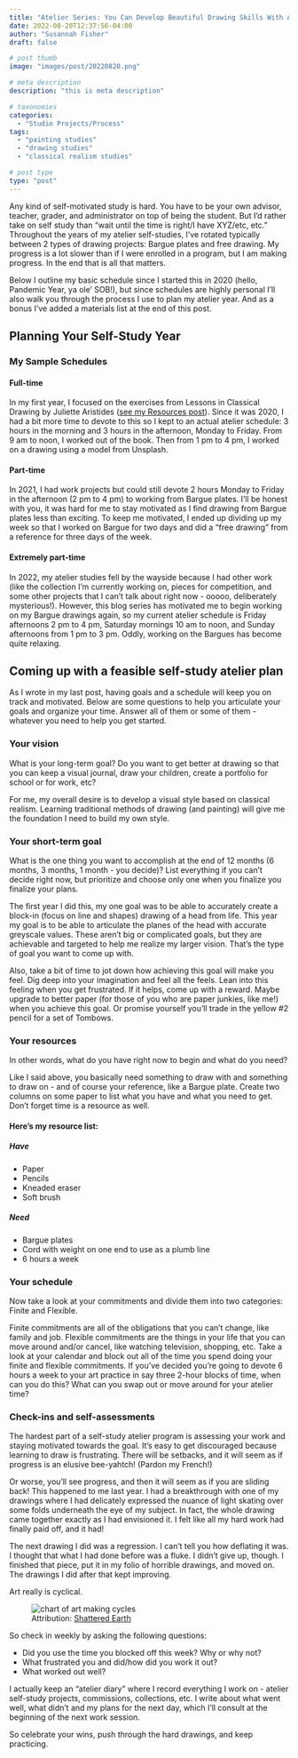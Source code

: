```yaml
---
title: "Atelier Series: You Can Develop Beautiful Drawing Skills With A Self Study Atelier Schedule"
date: 2022-08-20T12:37:56-04:00
author: "Susannah Fisher"
draft: false

# post thumb
image: "images/post/20220820.png"

# meta description
description: "this is meta description"

# taxonomies
categories:
  - "Studio Projects/Process"
tags:
  - "painting studies"
  - "drawing studies"
  - "classical realism studies"

# post type
type: "post"
---
```


Any kind of self-motivated study is hard. You have to be your own advisor, teacher, grader, and administrator on top of being the student. But I’d rather take on self study than “wait until the time is right/I have XYZ/etc, etc.” Throughout the years of my atelier self-studies, I’ve rotated typically between 2 types of drawing projects: Bargue plates and free drawing. My progress is a lot slower than if I were enrolled in a program, but I am making progress. In the end that is all that matters.

Below I outline my basic schedule since I started this in 2020 (hello, Pandemic Year, ya ole’ SOB!), but since schedules are highly personal I’ll also walk you through the process I use to plan my atelier year. And as a bonus I’ve added a materials list at the end of this post.

## Planning Your Self-Study Year
### My Sample Schedules
#### Full-time
In my first year, I focused on the exercises from Lessons in Classical Drawing by Juliette Aristides ([see my Resources post](/blog/learning-list-for-self-taught-artists/)). Since it was 2020, I had a bit more time to devote to this so I kept to an actual atelier schedule: 3 hours in the morning and 3 hours in the afternoon, Monday to Friday. From 9 am to noon, I worked out of the book. Then from 1 pm to 4 pm, I worked on a drawing using a model from Unsplash.

#### Part-time
In 2021, I had work projects but could still devote 2 hours Monday to Friday in the afternoon (2 pm to 4 pm) to working from Bargue plates. I’ll be honest with you, it was hard for me to stay motivated as I find drawing from Bargue plates less than exciting. To keep me motivated, I ended up dividing up my week so that I worked on Bargue for two days and did a “free drawing” from a reference for three days of the week.

#### Extremely part-time
In 2022, my atelier studies fell by the wayside because I had other work (like the collection I’m currently working on, pieces for competition, and some other projects that I can’t talk about right now - ooooo, deliberately mysterious!). However, this blog series has motivated me to begin working on my Bargue drawings again, so my current atelier schedule is Friday afternoons 2 pm to 4 pm, Saturday mornings 10 am to noon, and Sunday afternoons from 1 pm to 3 pm. Oddly, working on the Bargues has become quite relaxing.

## Coming up with a feasible self-study atelier plan
As I wrote in my last post, having goals and a schedule will keep you on track and motivated. Below are some questions to help you articulate your goals and organize your time. Answer all of them or some of them - whatever you need to help you get started.

### Your vision
What is your long-term goal? Do you want to get better at drawing so that you can keep a visual journal, draw your children, create a portfolio for school or for work, etc?

For me, my overall desire is to develop a visual style based on classical realism. Learning traditional methods of drawing (and painting) will give me the foundation I need to build my own style.

### Your short-term goal
What is the one thing you want to accomplish at the end of 12 months (6 months, 3 months, 1 month - you decide)? List everything if you can’t decide right now, but prioritize and choose only one when you finalize you finalize your plans.

The first year I did this, my one goal was to be able to accurately create a block-in (focus on line and shapes) drawing of a head from life. This year my goal is to be able to articulate the planes of the head with accurate greyscale values. These aren’t big or complicated goals, but they are achievable and targeted to help me realize my larger vision. That’s the type of goal you want to come up with.

Also, take a bit of time to jot down how achieving this goal will make you feel. Dig deep into your imagination and feel all the feels. Lean into this feeling when you get frustrated. If it helps, come up with a reward. Maybe upgrade to better paper (for those of you who are paper junkies, like me!) when you achieve this goal. Or promise yourself you’ll trade in the yellow #2 pencil for a set of Tombows.

### Your resources
In other words, what do you have right now to begin and what do you need?

Like I said above, you basically need something to draw with and something to draw on - and of course your reference, like a Bargue plate. Create two columns on some paper to list what you have and what you need to get. Don’t forget time is a resource as well.

#### Here’s my resource list:
##### Have
 - Paper
 - Pencils
 - Kneaded eraser
 - Soft brush

##### Need
 - Bargue plates
 - Cord with weight on one end to use as a plumb line
 - 6 hours a week

### Your schedule
Now take a look at your commitments and divide them into two categories: Finite and  Flexible.

Finite commitments are all of the obligations that you can’t change, like family and job. Flexible commitments are the things in your life that you can move around and/or cancel, like watching television, shopping, etc. Take a look at your calendar and block out all of the time you spend doing your finite and flexible commitments. If you’ve decided you’re going to devote 6 hours a week to your art practice in say three 2-hour blocks of time, when can you do this? What can you swap out or move around for your atelier time? 

### Check-ins and self-assessments
The hardest part of a self-study atelier program is assessing your work and staying motivated towards the goal. It’s easy to get discouraged because learning to draw is frustrating. There will be setbacks, and it will seem as if progress is an elusive bee-yahtch! (Pardon my French!)

Or worse, you’ll see progress, and then it will seem as if you are sliding back! This happened to me last year. I had a breakthrough with one of my drawings where I had delicately expressed the nuance of light skating over some folds underneath the eye of my subject. In fact, the whole drawing came together exactly as I had envisioned it. I felt like all my hard work had finally paid off, and it had!

The next drawing I did was a regression. I can’t tell you how deflating it was. I thought that what I had done before was a fluke. I didn’t give up, though. I finished that piece, put it in my folio of horrible drawings, and moved on. The drawings I did after that kept improving.

Art really is cyclical.

<figure>
  <img src="/images/post/20220820a.png" alt="chart of art making cycles" />
  <figcaption>Attribution: <a href="https://www.deviantart.com/shattered-earth/art/Art-Cycle-329593292">Shattered Earth</a></figcaption>
</figure>

So check in weekly by asking the following questions:
 - Did you use the time you blocked off this week? Why or why not?
 - What frustrated you and did/how did you work it out?
 - What worked out well?

I actually keep an “atelier diary” where I record everything I work on - atelier self-study projects, commissions, collections, etc. I write about what went well, what didn’t and my plans for the next day, which I’ll consult at the beginning of the next work session.

So celebrate your wins, push through the hard drawings, and keep practicing.
